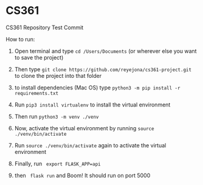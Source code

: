 # CS361
CS361 Repository
Test Commit


How to run:

1. Open terminal and type 
```cd /Users/Documents``` (or wherever else you want to save the project)
2. Then type 
```git clone https://github.com/reyejona/cs361-project.git ```
to clone the project into that folder

3. to install dependencies (Mac OS) type 
```python3 -m pip install -r requirements.txt```

4. Run 
```pip3 install virtualenv``` 
to install the virtual environment

5. Then run 
```python3 -m venv ./venv```

6. Now, activate the virtual environment by running 
```source ./venv/bin/activate```

7. Run 
```source ./venv/bin/activate``` 
again to activate the virtual environment

8. Finally, run 
``` export FLASK_APP=api```

9. then 
``` flask run``` 
and Boom! It should run on port 5000
